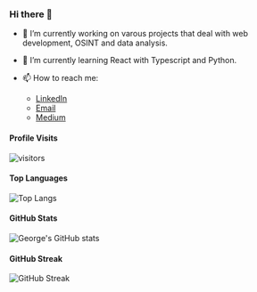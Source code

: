 <!-- its README.md will appear on your profile! -->

### Hi there 👋

- 🔭 I’m currently working on varous projects that deal with web development, OSINT and data analysis.
- 🌱 I’m currently learning React with Typescript and Python.

- 📫 How to reach me:
  - [LinkedIn](https://www.linkedin.com/in/gkndungu99/)
  - [Email](mailto:gkndungu99@gmail.com)
  - [Medium](https://medium.com/@gkndungu99/)

#### Profile Visits

![visitors](https://visitor-badge.glitch.me/badge?page_id=GeorgeKigs.)

#### Top Languages

![Top Langs](https://github-readme-stats.vercel.app/api/top-langs/?username=GeorgeKigs&layout=compact&theme=radical)

#### GitHub Stats

![George's GitHub stats](https://github-readme-stats.vercel.app/api?username=GeorgeKigs&show_icons=true&theme=radical)

#### GitHub Streak

![GitHub Streak](https://github-readme-streak-stats.herokuapp.com/?user=GeorgeKigs&theme=radical)
